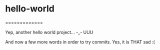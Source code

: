 # hello-world
=============

Yep, another hello world project... -_- UUU

And now a few more words in order to try commits. Yes, it is THAT sad :(
